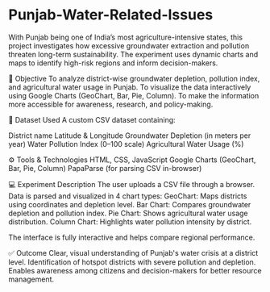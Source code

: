 # Punjab-Water-Related-Issues
With Punjab being one of India’s most agriculture-intensive states, this project investigates how excessive groundwater extraction and pollution threaten long-term sustainability. The experiment uses dynamic charts and maps to identify high-risk regions and inform decision-makers.

🎯 Objective
To analyze district-wise groundwater depletion, pollution index, and agricultural water usage in Punjab.
To visualize the data interactively using Google Charts (GeoChart, Bar, Pie, Column).
To make the information more accessible for awareness, research, and policy-making.

📁 Dataset Used
A custom CSV dataset containing:

District name
Latitude & Longitude
Groundwater Depletion (in meters per year)
Water Pollution Index (0–100 scale)
Agricultural Water Usage (%)

⚙️ Tools & Technologies
HTML, CSS, JavaScript
Google Charts (GeoChart, Bar, Pie, Column)
PapaParse (for parsing CSV in-browser)

💻 Experiment Description
The user uploads a CSV file through a browser.
Data is parsed and visualized in 4 chart types:
GeoChart: Maps districts using coordinates and depletion level.
Bar Chart: Compares groundwater depletion and pollution index.
Pie Chart: Shows agricultural water usage distribution.
Column Chart: Highlights water pollution intensity by district.

The interface is fully interactive and helps compare regional performance.

✅ Outcome
Clear, visual understanding of Punjab's water crisis at a district level.
Identification of hotspot districts with severe pollution and depletion.
Enables awareness among citizens and decision-makers for better resource management.








